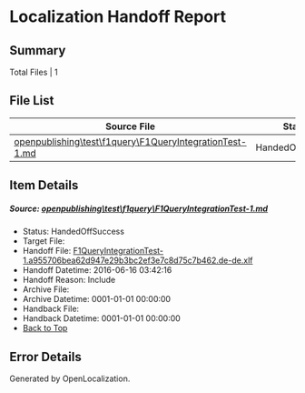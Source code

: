 # <a name='report-top'></a> Localization Handoff Report

## Summary
 Total Files | 1

## File List
 Source File | Status | Details 
 ----------- | ------ | ------- 
 [openpublishing\test\f1query\F1QueryIntegrationTest-1.md](https://github.com/Microsoft/openpublishing-test/blob/fc12abec4056f8a825cf9b24ec92c03f795023a1/openpublishing/test/f1query/F1QueryIntegrationTest-1.md) | HandedOffSuccess | [Details](#3e967ce41143b8b9b674a87ee14a98b1dec4aaf048)

## Item Details
##### <a name='3e967ce41143b8b9b674a87ee14a98b1dec4aaf048'></a> Source: [openpublishing\test\f1query\F1QueryIntegrationTest-1.md](https://github.com/Microsoft/openpublishing-test/blob/fc12abec4056f8a825cf9b24ec92c03f795023a1/openpublishing/test/f1query/F1QueryIntegrationTest-1.md)
* Status: HandedOffSuccess
* Target File: 
* Handoff File: [F1QueryIntegrationTest-1.a955706bea62d947e29b3bc2ef3e7c8d75c7b462.de-de.xlf](https://github.com/openpublish/openpublishing-handoff-test/blob/8c3d25395d31ea86605181c91e118f5fd8492c23/ol-handoff/openpublish/openpublishing-test.de-de/master/F1QueryIntegrationTest-1.a955706bea62d947e29b3bc2ef3e7c8d75c7b462.de-de.xlf)
* Handoff Datetime: 2016-06-16 03:42:16
* Handoff Reason: Include
* Archive File: 
* Archive Datetime: 0001-01-01 00:00:00
* Handback File: 
* Handback Datetime: 0001-01-01 00:00:00
* [Back to Top](#report-top)


## Error Details

Generated by OpenLocalization.
